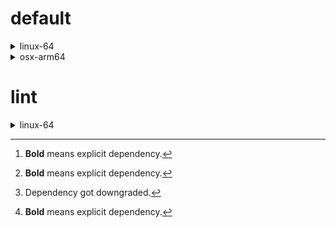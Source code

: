 # default

<details>
<summary>linux-64</summary>

|Dependency[^1]|Before|After|Change|
|-|-|-|-|
|**new-package**||0.10.1|Added|
|**removed-package**|0.10.1||Removed|
|**bpy**|0.10.1|2.10.1|Major Upgrade|
|**polars**|herads_0|herads_1|Only build string|
|python|0.10.0|0.10.1|Patch Upgrade|

</details>

<details>
<summary>osx-arm64</summary>

|Dependency[^1]|Before|After|Change|
|-|-|-|-|
|**polars**[^2]|0.10.0|0.9.1|Minor Downgrade|
|**python**|0.10.0|0.10.1|Patch Upgrade|

</details>

# lint

<details>
<summary>linux-64</summary>

|Dependency[^1]|Before|After|Change|
|-|-|-|-|
|**polars**|0.10.0|0.10.1|Patch Upgrade|
|python|0.10.0|0.10.1|Patch Upgrade|

</details>

[^1]: **Bold** means explicit dependency.
[^2]: Dependency got downgraded.
